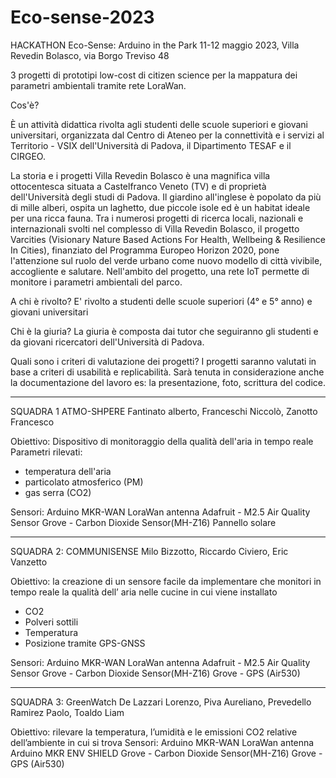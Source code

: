 # Eco-sense-2023
HACKATHON
Eco-Sense: Arduino in the Park
11-12 maggio 2023, Villa Revedin Bolasco, via Borgo Treviso 48

3 progetti di prototipi low-cost di citizen science per la mappatura dei parametri ambientali tramite rete LoraWan.

Cos'è?

È un attività didattica rivolta agli studenti delle scuole superiori e giovani universitari, organizzata dal Centro di Ateneo per la connettività e i servizi al Territorio - VSIX dell'Università di Padova, il Dipartimento TESAF e il CIRGEO.

La storia e i progetti
Villa Revedin Bolasco è una magnifica villa ottocentesca situata a Castelfranco Veneto (TV) e di proprietà dell'Università degli studi di Padova. Il giardino all'inglese è popolato da più di mille alberi, ospita un laghetto, due piccole isole ed è un habitat ideale per una ricca fauna. 
Tra i numerosi progetti di ricerca locali, nazionali e internazionali svolti nel complesso di Villa Revedin Bolasco,  il progetto Varcities (Visionary Nature Based Actions For Health, Wellbeing & Resilience In Cities), finanziato del Programma Europeo Horizon 2020, pone l'attenzione sul ruolo del verde urbano come nuovo modello di città vivibile, accogliente e salutare. Nell'ambito del progetto, una rete IoT permette di monitore i parametri ambientali del parco. 

A chi è rivolto?
E' rivolto a studenti delle scuole superiori (4° e 5° anno) e giovani universitari 

Chi è la giuria?
La giuria è composta dai tutor che seguiranno gli studenti e da giovani ricercatori dell'Università di Padova.

Quali sono i criteri di valutazione dei progetti?
I progetti saranno valutati in base a criteri di usabilità e replicabilità. Sarà tenuta in considerazione anche la documentazione del lavoro es: la presentazione, foto, scrittura del codice. 

*******
SQUADRA 1 ATMO-SHPERE
Fantinato alberto, Franceschi Niccolò, Zanotto Francesco

Obiettivo: Dispositivo di monitoraggio della qualità dell'aria in tempo reale
Parametri rilevati:
- temperatura dell'aria
- particolato atmosferico (PM)
- gas serra (CO2)

Sensori:
Arduino MKR-WAN LoraWan antenna
Adafruit - M2.5 Air Quality Sensor
Grove - Carbon Dioxide Sensor(MH-Z16)
Pannello solare

*******
SQUADRA 2: COMMUNISENSE 
Milo Bizzotto, Riccardo Civiero, Eric Vanzetto

Obiettivo: la creazione di un sensore facile da implementare che monitori in tempo reale la qualità dell’ aria nelle cucine in cui viene installato
- CO2
- Polveri sottili
- Temperatura
- Posizione tramite GPS-GNSS

Sensori:
Arduino MKR-WAN LoraWan antenna
Adafruit - M2.5 Air Quality Sensor
Grove - Carbon Dioxide Sensor(MH-Z16)
Grove - GPS (Air530)

*******
SQUADRA 3: GreenWatch
De Lazzari Lorenzo, Piva Aureliano, Prevedello Ramirez Paolo, Toaldo Liam

Obiettivo:  rilevare la temperatura, l’umidità e le emissioni CO2 relative dell’ambiente in cui si trova
Sensori:
Arduino MKR-WAN LoraWan antenna
Arduino MKR ENV SHIELD
Grove - Carbon Dioxide Sensor(MH-Z16)
Grove - GPS (Air530)
